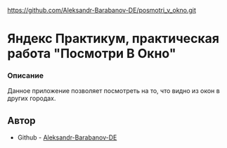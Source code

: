 https://github.com/Aleksandr-Barabanov-DE/posmotri_v_okno.git

# Яндекс Практикум, практическая работа "Посмотри В Окно"

### Описание

Данное приложение позволяет посмотреть на то, что видно из окон в других городах.

## Автор

- Github - [Aleksandr-Barabanov-DE](https://github.com/Aleksandr-Barabanov-DE)
